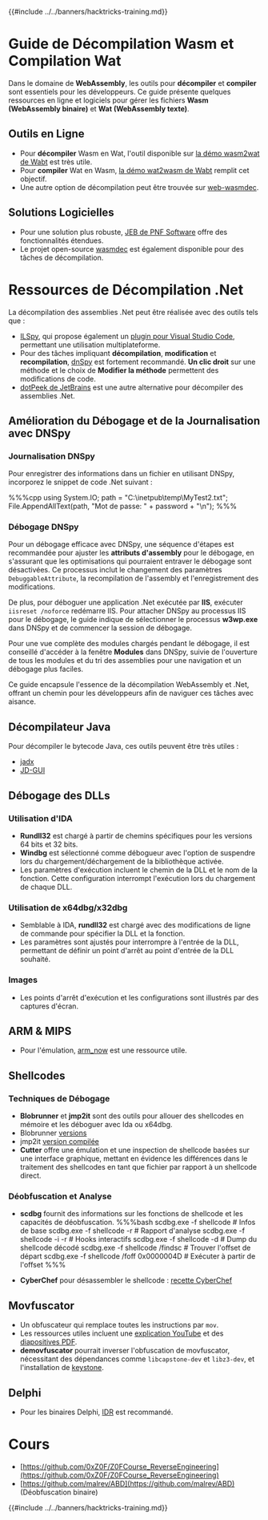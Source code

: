 {{#include ../../banners/hacktricks-training.md}}

# Guide de Décompilation Wasm et Compilation Wat

Dans le domaine de **WebAssembly**, les outils pour **décompiler** et **compiler** sont essentiels pour les développeurs. Ce guide présente quelques ressources en ligne et logiciels pour gérer les fichiers **Wasm (WebAssembly binaire)** et **Wat (WebAssembly texte)**.

## Outils en Ligne

- Pour **décompiler** Wasm en Wat, l'outil disponible sur [la démo wasm2wat de Wabt](https://webassembly.github.io/wabt/demo/wasm2wat/index.html) est très utile.
- Pour **compiler** Wat en Wasm, [la démo wat2wasm de Wabt](https://webassembly.github.io/wabt/demo/wat2wasm/) remplit cet objectif.
- Une autre option de décompilation peut être trouvée sur [web-wasmdec](https://wwwg.github.io/web-wasmdec/).

## Solutions Logicielles

- Pour une solution plus robuste, [JEB de PNF Software](https://www.pnfsoftware.com/jeb/demo) offre des fonctionnalités étendues.
- Le projet open-source [wasmdec](https://github.com/wwwg/wasmdec) est également disponible pour des tâches de décompilation.

# Ressources de Décompilation .Net

La décompilation des assemblies .Net peut être réalisée avec des outils tels que :

- [ILSpy](https://github.com/icsharpcode/ILSpy), qui propose également un [plugin pour Visual Studio Code](https://github.com/icsharpcode/ilspy-vscode), permettant une utilisation multiplateforme.
- Pour des tâches impliquant **décompilation**, **modification** et **recompilation**, [dnSpy](https://github.com/0xd4d/dnSpy/releases) est fortement recommandé. **Un clic droit** sur une méthode et le choix de **Modifier la méthode** permettent des modifications de code.
- [dotPeek de JetBrains](https://www.jetbrains.com/es-es/decompiler/) est une autre alternative pour décompiler des assemblies .Net.

## Amélioration du Débogage et de la Journalisation avec DNSpy

### Journalisation DNSpy

Pour enregistrer des informations dans un fichier en utilisant DNSpy, incorporez le snippet de code .Net suivant :

%%%cpp
using System.IO;
path = "C:\\inetpub\\temp\\MyTest2.txt";
File.AppendAllText(path, "Mot de passe: " + password + "\n");
%%%

### Débogage DNSpy

Pour un débogage efficace avec DNSpy, une séquence d'étapes est recommandée pour ajuster les **attributs d'assembly** pour le débogage, en s'assurant que les optimisations qui pourraient entraver le débogage sont désactivées. Ce processus inclut le changement des paramètres `DebuggableAttribute`, la recompilation de l'assembly et l'enregistrement des modifications.

De plus, pour déboguer une application .Net exécutée par **IIS**, exécuter `iisreset /noforce` redémarre IIS. Pour attacher DNSpy au processus IIS pour le débogage, le guide indique de sélectionner le processus **w3wp.exe** dans DNSpy et de commencer la session de débogage.

Pour une vue complète des modules chargés pendant le débogage, il est conseillé d'accéder à la fenêtre **Modules** dans DNSpy, suivie de l'ouverture de tous les modules et du tri des assemblies pour une navigation et un débogage plus faciles.

Ce guide encapsule l'essence de la décompilation WebAssembly et .Net, offrant un chemin pour les développeurs afin de naviguer ces tâches avec aisance.

## **Décompilateur Java**

Pour décompiler le bytecode Java, ces outils peuvent être très utiles :

- [jadx](https://github.com/skylot/jadx)
- [JD-GUI](https://github.com/java-decompiler/jd-gui/releases)

## **Débogage des DLLs**

### Utilisation d'IDA

- **Rundll32** est chargé à partir de chemins spécifiques pour les versions 64 bits et 32 bits.
- **Windbg** est sélectionné comme débogueur avec l'option de suspendre lors du chargement/déchargement de la bibliothèque activée.
- Les paramètres d'exécution incluent le chemin de la DLL et le nom de la fonction. Cette configuration interrompt l'exécution lors du chargement de chaque DLL.

### Utilisation de x64dbg/x32dbg

- Semblable à IDA, **rundll32** est chargé avec des modifications de ligne de commande pour spécifier la DLL et la fonction.
- Les paramètres sont ajustés pour interrompre à l'entrée de la DLL, permettant de définir un point d'arrêt au point d'entrée de la DLL souhaité.

### Images

- Les points d'arrêt d'exécution et les configurations sont illustrés par des captures d'écran.

## **ARM & MIPS**

- Pour l'émulation, [arm_now](https://github.com/nongiach/arm_now) est une ressource utile.

## **Shellcodes**

### Techniques de Débogage

- **Blobrunner** et **jmp2it** sont des outils pour allouer des shellcodes en mémoire et les déboguer avec Ida ou x64dbg.
- Blobrunner [versions](https://github.com/OALabs/BlobRunner/releases/tag/v0.0.5)
- jmp2it [version compilée](https://github.com/adamkramer/jmp2it/releases/)
- **Cutter** offre une émulation et une inspection de shellcode basées sur une interface graphique, mettant en évidence les différences dans le traitement des shellcodes en tant que fichier par rapport à un shellcode direct.

### Déobfuscation et Analyse

- **scdbg** fournit des informations sur les fonctions de shellcode et les capacités de déobfuscation.
%%%bash
scdbg.exe -f shellcode # Infos de base
scdbg.exe -f shellcode -r # Rapport d'analyse
scdbg.exe -f shellcode -i -r # Hooks interactifs
scdbg.exe -f shellcode -d # Dump du shellcode décodé
scdbg.exe -f shellcode /findsc # Trouver l'offset de départ
scdbg.exe -f shellcode /foff 0x0000004D # Exécuter à partir de l'offset
%%%

- **CyberChef** pour désassembler le shellcode : [recette CyberChef](https://gchq.github.io/CyberChef/#recipe=To_Hex%28'Space',0%29Disassemble_x86%28'32','Full%20x86%20architecture',16,0,true,true%29)

## **Movfuscator**

- Un obfuscateur qui remplace toutes les instructions par `mov`.
- Les ressources utiles incluent une [explication YouTube](https://www.youtube.com/watch?v=2VF_wPkiBJY) et des [diapositives PDF](https://github.com/xoreaxeaxeax/movfuscator/blob/master/slides/domas_2015_the_movfuscator.pdf).
- **demovfuscator** pourrait inverser l'obfuscation de movfuscator, nécessitant des dépendances comme `libcapstone-dev` et `libz3-dev`, et l'installation de [keystone](https://github.com/keystone-engine/keystone/blob/master/docs/COMPILE-NIX.md).

## **Delphi**

- Pour les binaires Delphi, [IDR](https://github.com/crypto2011/IDR) est recommandé.

# Cours

- [https://github.com/0xZ0F/Z0FCourse_ReverseEngineering](https://github.com/0xZ0F/Z0FCourse_ReverseEngineering)
- [https://github.com/malrev/ABD](https://github.com/malrev/ABD) \(Déobfuscation binaire\)

{{#include ../../banners/hacktricks-training.md}}
